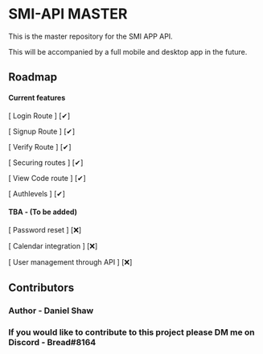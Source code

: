 # SMI-API MASTER
This is the master repository for the SMI APP API.

This will be accompanied by a full mobile and desktop app in the future.




## Roadmap

#### Current features

  [ Login Route ] [✔]

  [ Signup Route ] [✔]

  [ Verify Route ] [✔]

  [ Securing routes ] [✔]

  [ View Code route ] [✔]

  [ Authlevels ] [✔]

#### TBA - (To be added)

  [ Password reset ] [❌]

  [ Calendar integration ] [❌]

  [ User management through API ] [❌]

## Contributors

### Author - Daniel Shaw

### If you would like to contribute to this project please DM me on Discord - Bread#8164

